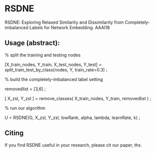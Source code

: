 # RSDNE
RSDNE: Exploring Relaxed Similarity and Dissimilarity from Completely-imbalanced Labels for Network Embedding. AAAI18

Usage (abstract):
---

% split the training and testing nodes

[X_train_nodes, Y_train, X_test_nodes, Y_test] = split_train_test_by_class(nodes, Y, train_rate=0.3) ;

% build the completely-imbalanced label setting

removedlist = [3,6] ;

[ X_zsl, Y_zsl ] = remove_classes( X_train_nodes, Y_train, removedlist ) ;

% run our algorithm

U = RSDNE(G, X_zsl, Y_zsl, lowRank, alpha, lambda, learnRate, k) ;


Citing
---
If you find RSDNE useful in your research, please cit our paper, thx.
